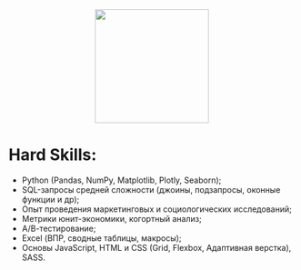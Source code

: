<div id="header" align="center">
  <img src="https://media1.giphy.com/media/QTfX9Ejfra3ZmNxh6B/giphy.gif?cid=ecf05e47wpczi9kjyaht1vs06w8frr1v6bshefetfazd6xtm&ep=v1_stickers_search&rid=giphy.gif&ct=s" width="200"/>
</div>

# Hard Skills:
- Python (Pandas, NumPy, Matplotlib, Plotly, Seaborn);
- SQL-запросы средней сложности (джоины, подзапросы, оконные функции и др);
- Опыт проведения маркетинговых и социологических исследований;
- Метрики юнит-экономики, когортный анализ;
- А/В-тестирование;
- Excel (ВПР, сводные таблицы, макросы);
- Основы JavaScript, HTML и CSS (Grid, Flexbox, Адаптивная верстка), SASS.
